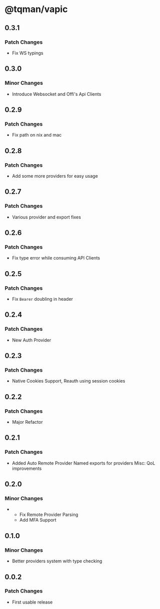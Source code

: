 # @tqman/vapic

## 0.3.1

### Patch Changes

- Fix WS typings

## 0.3.0

### Minor Changes

- Introduce Websocket and Offi's Api Clients

## 0.2.9

### Patch Changes

- Fix path on nix and mac

## 0.2.8

### Patch Changes

- Add some more providers for easy usage

## 0.2.7

### Patch Changes

- Various provider and export fixes

## 0.2.6

### Patch Changes

- Fix type error while consuming API Clients

## 0.2.5

### Patch Changes

- Fix `Bearer` doubling in header

## 0.2.4

### Patch Changes

- New Auth Provider

## 0.2.3

### Patch Changes

- Native Cookies Support, Reauth using session cookies

## 0.2.2

### Patch Changes

- Major Refactor

## 0.2.1

### Patch Changes

- Added Auto Remote Provider
  Named exports for providers
  Misc: QoL improvements

## 0.2.0

### Minor Changes

- - Fix Remote Provider Parsing
  - Add MFA Support

## 0.1.0

### Minor Changes

- Better providers system with type checking

## 0.0.2

### Patch Changes

- First usable release

